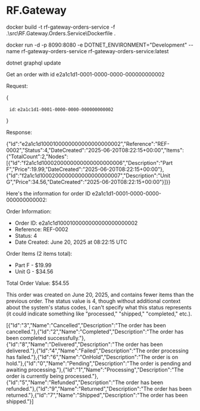 # RF.Gateway



docker build -t rf-gateway-orders-service -f .\\src\\RF.Gateway.Orders.Service\\Dockerfile .



docker run -d -p 8090:8080 -e DOTNET\_ENVIRONMENT="Development" --name rf-gateway-orders-service rf-gateway-orders-service:latest



dotnet graphql update





Get an order with id e2a1c1d1-0001-0000-0000-000000000002

Request:



{

&nbsp; `id`: `e2a1c1d1-0001-0000-0000-000000000002`

}



Response:

{"Id":"e2a1c1d1000100000000000000000002","Reference":"REF-0002","Status":4,"DateCreated":"2025-06-20T08:22:15+00:00","Items":{"TotalCount":2,"Nodes":\[{"Id":"f2a1c1d1000200000000000000000006","Description":"Part F","Price":19.99,"DateCreated":"2025-06-20T08:22:15+00:00"},{"Id":"f2a1c1d1000200000000000000000007","Description":"Unit G","Price":34.56,"DateCreated":"2025-06-20T08:22:15+00:00"}]}}



Here's the information for order ID e2a1c1d1-0001-0000-0000-000000000002:

Order Information:



* Order ID: e2a1c1d1000100000000000000000002
* Reference: REF-0002
* Status: 4
* Date Created: June 20, 2025 at 08:22:15 UTC



Order Items (2 items total):



* Part F - $19.99
* Unit G - $34.56



Total Order Value: $54.55

This order was created on June 20, 2025, and contains fewer items than the previous order. The status value is 4, though without additional context about the system's status codes, I can't specify what this status represents (it could indicate something like "processed," "shipped," "completed," etc.).




[{"Id":"3","Name":"Cancelled","Description":"The order has been cancelled."},{"Id":"2","Name":"Completed","Description":"The order has been completed successfully."},{"Id":"8","Name":"Delivered","Description":"The order has been delivered."},{"Id":"4","Name":"Failed","Description":"The order processing has failed."},{"Id":"6","Name":"OnHold","Description":"The order is on hold."},{"Id":"0","Name":"Pending","Description":"The order is pending and awaiting processing."},{"Id":"1","Name":"Processing","Description":"The order is currently being processed."},{"Id":"5","Name":"Refunded","Description":"The order has been refunded."},{"Id":"9","Name":"Returned","Description":"The order has been returned."},{"Id":"7","Name":"Shipped","Description":"The order has been shipped."}]




